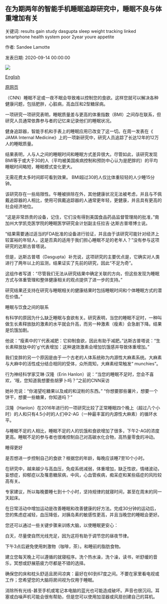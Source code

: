 ## 在为期两年的智能手机睡眠追踪研究中，睡眠不良与体重增加有关

关键词: results gain study dasgupta sleep weight tracking linked smartphone health system poor 2year youre appetite

作者: Sandee Lamotte

发表日期: 2020-09-14 00:00:00

![](https://cdn.cnn.com/cnnnext/dam/assets/200911153658-overweight-asleep-stock-super-tease.jpg)

[English](Poor%20sleep%20linked%20to%20weight%20gain%20in%202-year%20smartphone%20sleep%20tracking%20study.md)

[原网页](https://edition.cnn.com/2020/09/14/health/sleep-weight-gain-study-wellness/index.html)

（CNN）睡眠不足或一夜不眠会导致难以控制您的食欲。这样您就可以解决各种健康问题，包括肥胖，心脏病，高血压和2型糖尿病。

一项研究一项研究表明，睡眠质量差与更高的体重指数（BMI）之间存在联系，但研究人员通常依靠参与者的记忆来记录他们的睡眠状况。

健身追踪器，智能手机和手表上的睡眠应用已改变了这一切。在周一发表在《 JAMA Internal Medicine》上的一项新研究中，研究人员追踪了长达12年的12万人的睡眠质量。

结果表明，人与人之间的睡眠时间和睡眠方式差异很大。尽管如此，该研究发现BMI等于或大于30的人（平均被美国疾病控制和预防中心认为是肥胖的）的平均睡眠时间略短，睡眠模式变化更大。

无需花费太多时间即可看到效果。 BMI超过30的人仅比体重较轻的人少睡15分钟。

该研究存在一些局限性。午睡被排除在外，其他健康状况无法被考虑，并且与不佩戴追踪器的人相比，使用可佩戴追踪器的人通常更年轻，更健康，并且具有更高的社会经济地位。

“这是非常昂贵的设备，记住，它们没有得到美国食品药品监督管理局的批准，”南加州大学凯克医学院的睡眠医学研究金计划副主任拉吉·达斯古普塔博士说。

“结果需要通过适当的FDA批准的设备进行验证，并且由于该研究可能针对经济上较富裕的年轻人，这是否真的适用于我们担心睡眠不足的老年人？”没有参与这项研究的达斯古普塔说。

但是，达斯古普塔（Dasgupta）补充说，这项研究的主要优点是，它确实对人类进行了两年以上的监测，结果证实了先前的研究，因此“不足为奇”。

这组作者写道：“尽管我们无法从研究结果中确定关联的方向，但这些发现为睡眠方式与体重管理和整体健康相关的观点提供了进一步的支持。”

研究结果还支持在研究与睡眠相关的健康结果时包括睡眠时间和个体睡眠方式的潜在价值。”

睡眠与饮食之间的联系

有科学的原因为什么缺乏睡眠与食欲有关。研究表明，当您的睡眠不足时，一种叫做生长素释放肽的激素的水平就会升高，而另一种激素（瘦素）会急剧下降。结果是饥饿加剧。

他说：“瘦素中的'l'代表减肥：它抑制食欲，因此有助于减肥。”达斯古普塔说：“生长素释放肽中的'g'代表增加：这种速效激素会增加饥饿感并导致体重增加。”

我们变胖的另一个原因是由于一个古老的人体系统称为内源性大麻素系统。大麻素与大麻中的活性成分结合相同的受体，众所周知，大麻素经常触发“ munchies”。

行为神经科学家艾琳·汉隆（Erin Hanlon）说：“当您的睡眠不足时，您会不喜欢，'哦，您知道我想要些胡萝卜吗？”之前的CNN采访

她补充说：“你渴望吃糖果以及咸的和淀粉的东西。” “你想要那些薯片，想要一个饼干，想要一些糖果，你知道吗？”

汉隆（Hanlon）在2016年进行的一项研究比较了正常睡眠四个晚上（超过八个小时）的人和只有4.5小时的人们中2-AG（一种最丰富的内源性大麻素）的循环水平。

与睡眠不足的人相比，睡眠不足的人的饥饿和食欲增加了很多，下午2-AG的浓度更高。睡眠不足的参与者也很难控制自己对高碳水化合物，高热量零食的冲动。

睡得更好

是否想进一步控制自己的食欲？根据您的年龄，每晚应该睡7至10个小时。

在研究中，越来越少与高血压，免疫系统减弱，体重增加，缺乏性欲，情绪波动，妄想症，抑郁症以及罹患糖尿病，中风，心血管疾病，痴呆症和某些癌症的风险较高有关。

专家建议，所以每晚要睡七到十个小时，坚持规律的就寝时间，甚至在周末的同一天起床。

在日常活动中增加运动是改善睡眠和改善健康的好方法。完成30分钟的运动后，您的焦虑症减轻，血压降低，对胰岛素的敏感性更高，并且当晚您的睡眠会更好。

您还可以通过一些关键步骤来训练大脑，以使睡眠更安心：

白天，尽量使自然光线充足，因为这将有助于调节您的昼夜节律。

下午3点后避免使用刺激物（咖啡，茶）。和睡前的脂肪食物。

建立您每天晚上可以遵循的就寝程序。洗个热水澡，洗个澡，读书，听舒缓的音乐，冥想或舒展筋疲力尽都是不错的选择。

确保您的床和枕头舒适且房间凉爽：最好在60到67度之间。不要在家里看电视或工作；您希望您的大脑将房间视为仅用于睡眠。

消除所有光线-甚至手机或笔记本电脑的蓝光也可能造成破坏。声音也很沉闷。耳塞或白噪声机可能会很有帮助，但是您可以使用加湿器或风扇创建自己的耳机。